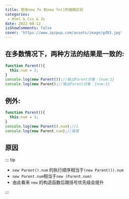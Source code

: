 ```yaml
---
title: 使用new fn 和new fn()的细微区别
categories: 
 - Html & Css & Js
date: 2022-08-12
isShowComments: false
cover: 'https://www.zpzpup.com/assets/image/gd03.jpg'
---
```


## 在多数情况下，两种方法的结果是一致的:

```javascript
function Parent(){
  this.num = 1;
}
console.log(new Parent());//输出Parent对象：{num:1}
console.log(new Parent);//输出Parent对象：{num:1}
```

## 例外:

```javascript
function Parent(){
  this.num = 1;
}
console.log(new Parent().num);//1
console.log(new Parent.num);//报错
```

## 原因

::: tip

* `new Parent().num` 的执行顺序相当于`(new Parent()).num`
* `new Parent.num`相当于`new (Parent.num)`
* 由此看来 `new` 的构造函数后跟括号优先级会提升

:::